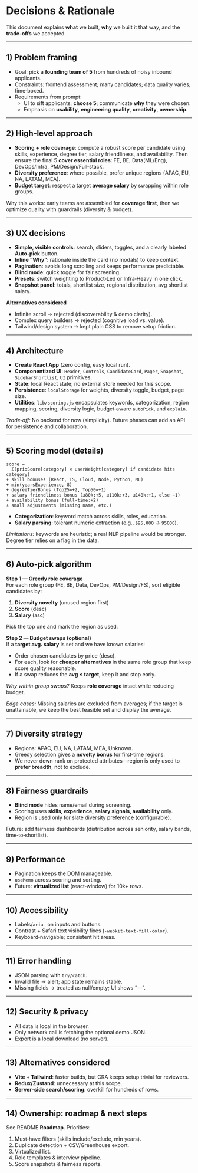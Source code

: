 # Decisions & Rationale

This document explains **what** we built, **why** we built it that way, and the **trade‑offs** we accepted.

---

## 1) Problem framing

- Goal: pick a **founding team of 5** from hundreds of noisy inbound applicants.  
- Constraints: frontend assessment; many candidates; data quality varies; time‑boxed.  
- Requirements from prompt:
  - UI to sift applicants; **choose 5**; communicate **why** they were chosen.  
  - Emphasis on **usability**, **engineering quality**, **creativity**, **ownership**.

---

## 2) High‑level approach

- **Scoring + role coverage**: compute a robust score per candidate using skills, experience, degree tier, salary friendliness, and availability. Then ensure the final 5 **cover essential roles**: FE, BE, Data(ML/Eng), DevOps/Infra, PM/Design/Full‑stack.  
- **Diversity preference**: where possible, prefer unique regions (APAC, EU, NA, LATAM, MEA).  
- **Budget target**: respect a target **average salary** by swapping within role groups.

Why this works: early teams are assembled for **coverage first**, then we optimize quality with guardrails (diversity & budget).

---

## 3) UX decisions

- **Simple, visible controls**: search, sliders, toggles, and a clearly labeled **Auto‑pick** button.  
- **Inline “Why”**: rationale inside the card (no modals) to keep context.  
- **Pagination**: avoids long scrolling and keeps performance predictable.  
- **Blind mode**: quick toggle for fair screening.  
- **Presets**: switch weighting to Product‑Led or Infra‑Heavy in one click.  
- **Snapshot panel**: totals, shortlist size, regional distribution, avg shortlist salary.

**Alternatives considered**  
- Infinite scroll → rejected (discoverability & demo clarity).  
- Complex query builders → rejected (cognitive load vs. value).  
- Tailwind/design system → kept plain CSS to remove setup friction.

---

## 4) Architecture

- **Create React App** (zero config, easy local run).  
- **Componentized UI**: `Header`, `Controls`, `CandidateCard`, `Pager`, `Snapshot`, `SidebarShortlist`, `UI` primitives.  
- **State**: local React state; no external store needed for this scope.  
- **Persistence**: `localStorage` for weights, diversity toggle, budget, page size.  
- **Utilities**: `lib/scoring.js` encapsulates keywords, categorization, region mapping, scoring, diversity logic, budget‑aware `autoPick`, and `explain`.

*Trade‑off:* No backend for now (simplicity). Future phases can add an API for persistence and collaboration.

---

## 5) Scoring model (details)

```
score =
  Σ(prioScore[category] × userWeight[category] if candidate hits category)
+ skill bonuses (React, TS, Cloud, Node, Python, ML)
+ min(yearsExperience, 8)
+ degreeTierBonus (Top25=+2, Top50=+1)
+ salary friendliness bonus (≤80k:+5, ≤110k:+3, ≤140k:+1, else −1)
+ availability bonus (full-time:+2)
± small adjustments (missing name, etc.)
```

- **Categorization**: keyword match across skills, roles, education.  
- **Salary parsing**: tolerant numeric extraction (e.g., `$95,000` → `95000`).

*Limitations:* keywords are heuristic; a real NLP pipeline would be stronger. Degree tier relies on a flag in the data.

---

## 6) Auto‑pick algorithm

**Step 1 — Greedy role coverage**  
For each role group (FE, BE, Data, DevOps, PM/Design/FS), sort eligible candidates by:
1. **Diversity novelty** (unused region first)  
2. **Score** (desc)  
3. **Salary** (asc)

Pick the top one and mark the region as used.

**Step 2 — Budget swaps (optional)**  
If a **target avg. salary** is set and we have known salaries:
- Order chosen candidates by price (desc).
- For each, look for **cheaper alternatives** in the same role group that keep score quality reasonable.
- If a swap reduces the **avg ≤ target**, keep it and stop early.

*Why within‑group swaps?* Keeps **role coverage** intact while reducing budget.

*Edge cases:* Missing salaries are excluded from averages; if the target is unattainable, we keep the best feasible set and display the average.

---

## 7) Diversity strategy

- Regions: APAC, EU, NA, LATAM, MEA, Unknown.  
- Greedy selection gives a **novelty bonus** for first‑time regions.  
- We never down‑rank on protected attributes—region is only used to **prefer breadth**, not to exclude.

---

## 8) Fairness guardrails

- **Blind mode** hides name/email during screening.  
- Scoring uses **skills, experience, salary signals, availability** only.  
- Region is used only for slate diversity preference (configurable).

Future: add fairness dashboards (distribution across seniority, salary bands, time‑to‑shortlist).

---

## 9) Performance

- Pagination keeps the DOM manageable.  
- `useMemo` across scoring and sorting.  
- Future: **virtualized list** (react‑window) for 10k+ rows.

---

## 10) Accessibility

- Labels/`aria-` on inputs and buttons.  
- Contrast + Safari text visibility fixes (`-webkit-text-fill-color`).  
- Keyboard‑navigable; consistent hit areas.

---

## 11) Error handling

- JSON parsing with `try/catch`.  
- Invalid file → alert; app state remains stable.  
- Missing fields → treated as null/empty; UI shows “—”.

---

## 12) Security & privacy

- All data is local in the browser.  
- Only network call is fetching the optional demo JSON.  
- Export is a local download (no server).

---

## 13) Alternatives considered

- **Vite + Tailwind**: faster builds, but CRA keeps setup trivial for reviewers.  
- **Redux/Zustand**: unnecessary at this scope.  
- **Server‑side search/scoring**: overkill for hundreds of rows.

---

## 14) Ownership: roadmap & next steps

See README **Roadmap**. Priorities:
1. Must‑have filters (skills include/exclude, min years).  
2. Duplicate detection + CSV/Greenhouse export.  
3. Virtualized list.  
4. Role templates & interview pipeline.  
5. Score snapshots & fairness reports.